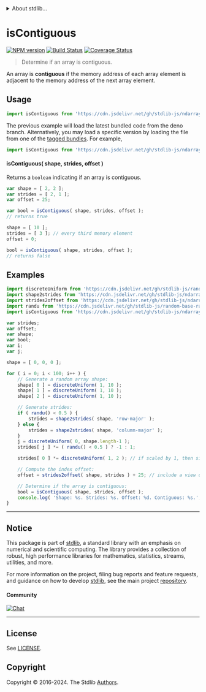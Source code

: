 <!--

@license Apache-2.0

Copyright (c) 2018 The Stdlib Authors.

Licensed under the Apache License, Version 2.0 (the "License");
you may not use this file except in compliance with the License.
You may obtain a copy of the License at

   http://www.apache.org/licenses/LICENSE-2.0

Unless required by applicable law or agreed to in writing, software
distributed under the License is distributed on an "AS IS" BASIS,
WITHOUT WARRANTIES OR CONDITIONS OF ANY KIND, either express or implied.
See the License for the specific language governing permissions and
limitations under the License.

-->


<details>
  <summary>
    About stdlib...
  </summary>
  <p>We believe in a future in which the web is a preferred environment for numerical computation. To help realize this future, we've built stdlib. stdlib is a standard library, with an emphasis on numerical and scientific computation, written in JavaScript (and C) for execution in browsers and in Node.js.</p>
  <p>The library is fully decomposable, being architected in such a way that you can swap out and mix and match APIs and functionality to cater to your exact preferences and use cases.</p>
  <p>When you use stdlib, you can be absolutely certain that you are using the most thorough, rigorous, well-written, studied, documented, tested, measured, and high-quality code out there.</p>
  <p>To join us in bringing numerical computing to the web, get started by checking us out on <a href="https://github.com/stdlib-js/stdlib">GitHub</a>, and please consider <a href="https://opencollective.com/stdlib">financially supporting stdlib</a>. We greatly appreciate your continued support!</p>
</details>

# isContiguous

[![NPM version][npm-image]][npm-url] [![Build Status][test-image]][test-url] [![Coverage Status][coverage-image]][coverage-url] <!-- [![dependencies][dependencies-image]][dependencies-url] -->

> Determine if an array is contiguous.

<!-- Section to include introductory text. Make sure to keep an empty line after the intro `section` element and another before the `/section` close. -->

<section class="intro">

An array is **contiguous** if the memory address of each array element is adjacent to the memory address of the next array element.

</section>

<!-- /.intro -->

<!-- Package usage documentation. -->



<section class="usage">

## Usage

```javascript
import isContiguous from 'https://cdn.jsdelivr.net/gh/stdlib-js/ndarray-base-assert-is-contiguous@deno/mod.js';
```
The previous example will load the latest bundled code from the deno branch. Alternatively, you may load a specific version by loading the file from one of the [tagged bundles](https://github.com/stdlib-js/ndarray-base-assert-is-contiguous/tags). For example,

```javascript
import isContiguous from 'https://cdn.jsdelivr.net/gh/stdlib-js/ndarray-base-assert-is-contiguous@v0.2.1-deno/mod.js';
```

#### isContiguous( shape, strides, offset )

Returns a `boolean` indicating if an array is contiguous.

```javascript
var shape = [ 2, 2 ];
var strides = [ 2, 1 ];
var offset = 25;

var bool = isContiguous( shape, strides, offset );
// returns true

shape = [ 10 ];
strides = [ 3 ]; // every third memory element
offset = 0;

bool = isContiguous( shape, strides, offset );
// returns false
```

</section>

<!-- /.usage -->

<!-- Package usage notes. Make sure to keep an empty line after the `section` element and another before the `/section` close. -->

<section class="notes">

</section>

<!-- /.notes -->

<!-- Package usage examples. -->

<section class="examples">

## Examples

<!-- eslint no-undef: "error" -->

```javascript
import discreteUniform from 'https://cdn.jsdelivr.net/gh/stdlib-js/random-base-discrete-uniform@deno/mod.js';
import shape2strides from 'https://cdn.jsdelivr.net/gh/stdlib-js/ndarray-base-shape2strides@deno/mod.js';
import strides2offset from 'https://cdn.jsdelivr.net/gh/stdlib-js/ndarray-base-strides2offset@deno/mod.js';
import randu from 'https://cdn.jsdelivr.net/gh/stdlib-js/random-base-randu@deno/mod.js';
import isContiguous from 'https://cdn.jsdelivr.net/gh/stdlib-js/ndarray-base-assert-is-contiguous@deno/mod.js';

var strides;
var offset;
var shape;
var bool;
var i;
var j;

shape = [ 0, 0, 0 ];

for ( i = 0; i < 100; i++ ) {
    // Generate a random array shape:
    shape[ 0 ] = discreteUniform( 1, 10 );
    shape[ 1 ] = discreteUniform( 1, 10 );
    shape[ 2 ] = discreteUniform( 1, 10 );

    // Generate strides:
    if ( randu() < 0.5 ) {
        strides = shape2strides( shape, 'row-major' );
    } else {
        strides = shape2strides( shape, 'column-major' );
    }
    j = discreteUniform( 0, shape.length-1 );
    strides[ j ] *= ( randu() < 0.5 ) ? -1 : 1;

    strides[ 0 ] *= discreteUniform( 1, 2 ); // if scaled by 1, then single segment

    // Compute the index offset:
    offset = strides2offset( shape, strides ) + 25; // include a view offset

    // Determine if the array is contiguous:
    bool = isContiguous( shape, strides, offset );
    console.log( 'Shape: %s. Strides: %s. Offset: %d. Contiguous: %s.', shape.join( 'x' ), strides.join( ',' ), offset, bool );
}
```

</section>

<!-- /.examples -->

<!-- Section to include cited references. If references are included, add a horizontal rule *before* the section. Make sure to keep an empty line after the `section` element and another before the `/section` close. -->

<section class="references">

</section>

<!-- /.references -->

<!-- Section for related `stdlib` packages. Do not manually edit this section, as it is automatically populated. -->

<section class="related">

</section>

<!-- /.related -->

<!-- Section for all links. Make sure to keep an empty line after the `section` element and another before the `/section` close. -->


<section class="main-repo" >

* * *

## Notice

This package is part of [stdlib][stdlib], a standard library with an emphasis on numerical and scientific computing. The library provides a collection of robust, high performance libraries for mathematics, statistics, streams, utilities, and more.

For more information on the project, filing bug reports and feature requests, and guidance on how to develop [stdlib][stdlib], see the main project [repository][stdlib].

#### Community

[![Chat][chat-image]][chat-url]

---

## License

See [LICENSE][stdlib-license].


## Copyright

Copyright &copy; 2016-2024. The Stdlib [Authors][stdlib-authors].

</section>

<!-- /.stdlib -->

<!-- Section for all links. Make sure to keep an empty line after the `section` element and another before the `/section` close. -->

<section class="links">

[npm-image]: http://img.shields.io/npm/v/@stdlib/ndarray-base-assert-is-contiguous.svg
[npm-url]: https://npmjs.org/package/@stdlib/ndarray-base-assert-is-contiguous

[test-image]: https://github.com/stdlib-js/ndarray-base-assert-is-contiguous/actions/workflows/test.yml/badge.svg?branch=v0.2.1
[test-url]: https://github.com/stdlib-js/ndarray-base-assert-is-contiguous/actions/workflows/test.yml?query=branch:v0.2.1

[coverage-image]: https://img.shields.io/codecov/c/github/stdlib-js/ndarray-base-assert-is-contiguous/main.svg
[coverage-url]: https://codecov.io/github/stdlib-js/ndarray-base-assert-is-contiguous?branch=main

<!--

[dependencies-image]: https://img.shields.io/david/stdlib-js/ndarray-base-assert-is-contiguous.svg
[dependencies-url]: https://david-dm.org/stdlib-js/ndarray-base-assert-is-contiguous/main

-->

[chat-image]: https://img.shields.io/gitter/room/stdlib-js/stdlib.svg
[chat-url]: https://app.gitter.im/#/room/#stdlib-js_stdlib:gitter.im

[stdlib]: https://github.com/stdlib-js/stdlib

[stdlib-authors]: https://github.com/stdlib-js/stdlib/graphs/contributors

[umd]: https://github.com/umdjs/umd
[es-module]: https://developer.mozilla.org/en-US/docs/Web/JavaScript/Guide/Modules

[deno-url]: https://github.com/stdlib-js/ndarray-base-assert-is-contiguous/tree/deno
[deno-readme]: https://github.com/stdlib-js/ndarray-base-assert-is-contiguous/blob/deno/README.md
[umd-url]: https://github.com/stdlib-js/ndarray-base-assert-is-contiguous/tree/umd
[umd-readme]: https://github.com/stdlib-js/ndarray-base-assert-is-contiguous/blob/umd/README.md
[esm-url]: https://github.com/stdlib-js/ndarray-base-assert-is-contiguous/tree/esm
[esm-readme]: https://github.com/stdlib-js/ndarray-base-assert-is-contiguous/blob/esm/README.md
[branches-url]: https://github.com/stdlib-js/ndarray-base-assert-is-contiguous/blob/main/branches.md

[stdlib-license]: https://raw.githubusercontent.com/stdlib-js/ndarray-base-assert-is-contiguous/main/LICENSE

</section>

<!-- /.links -->
